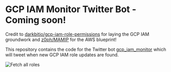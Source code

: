 # GCP IAM Monitor Twitter Bot - Coming soon!

Credit to [darkbitio/gcp-iam-role-permissions](https://github.com/darkbitio/gcp-iam-role-permissions) for laying the GCP IAM groundwork and [z0ph/MAMIP](https://github.com/z0ph/MAMIP) for the AWS blueprint!


This repository contains the code for the Twitter bot [gcp_iam_monitor](https://twitter.com/gcp_iam_monitor) which will tweet when new GCP IAM role updates are found.


![Fetch all roles](https://github.com/jdyke/gcp_iam_monitor_bot/workflows/Fetch%20all%20roles/badge.svg)


